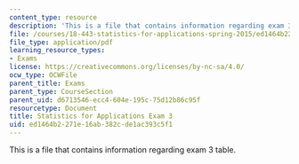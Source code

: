 ```yaml
---
content_type: resource
description: 'This is a file that contains information regarding exam 3 table. '
file: /courses/18-443-statistics-for-applications-spring-2015/ed1464b2271e16ab382cde1ac393c5f1_MIT18_443S15_Exam3Table.pdf
file_type: application/pdf
learning_resource_types:
- Exams
license: https://creativecommons.org/licenses/by-nc-sa/4.0/
ocw_type: OCWFile
parent_title: Exams
parent_type: CourseSection
parent_uid: d6713546-ecc4-604e-195c-75d12b86c95f
resourcetype: Document
title: Statistics for Applications Exam 3
uid: ed1464b2-271e-16ab-382c-de1ac393c5f1
---
```

This is a file that contains information regarding exam 3 table. 